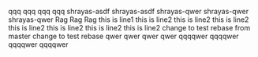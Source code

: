 qqq
qqq
qqq
qqq
shrayas-asdf
shrayas-asdf
shrayas-qwer
shrayas-qwer
shrayas-qwer
Rag
Rag
Rag
this is line1
this is line2
this is line2
this is line2
this is line2
this is line2
this is line2
this is line2
change to test rebase from master
change to test rebase
qwer
qwer
qwer
qwer
qqqqwer
qqqqwer
qqqqwer
qqqqwer
